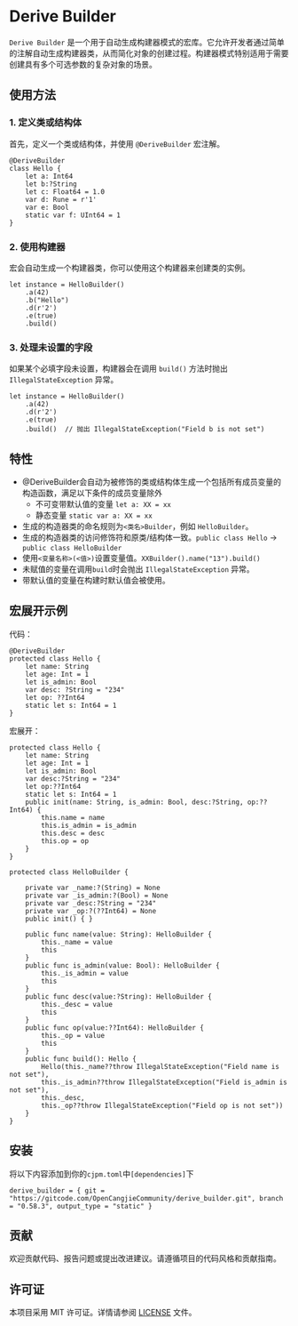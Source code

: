 # Derive Builder

`Derive Builder` 是一个用于自动生成构建器模式的宏库。它允许开发者通过简单的注解自动生成构建器类，从而简化对象的创建过程。构建器模式特别适用于需要创建具有多个可选参数的复杂对象的场景。

## 使用方法

### 1. 定义类或结构体

首先，定义一个类或结构体，并使用 `@DeriveBuilder` 宏注解。

```cj
@DeriveBuilder
class Hello {
    let a: Int64
    let b:?String
    let c: Float64 = 1.0
    var d: Rune = r'1'
    var e: Bool
    static var f: UInt64 = 1
}
```

### 2. 使用构建器

宏会自动生成一个构建器类，你可以使用这个构建器来创建类的实例。

```cj
let instance = HelloBuilder()
    .a(42)
    .b("Hello")
    .d(r'2')
    .e(true)
    .build()
```

### 3. 处理未设置的字段

如果某个必填字段未设置，构建器会在调用 `build()` 方法时抛出 `IllegalStateException` 异常。

```cj
let instance = HelloBuilder()
    .a(42)
    .d(r'2')
    .e(true)
    .build()  // 抛出 IllegalStateException("Field b is not set")
```

## 特性
- @DeriveBuilder会自动为被修饰的类或结构体生成一个包括所有成员变量的构造函数，满足以下条件的成员变量除外
    - 不可变带默认值的变量 `let a: XX = xx`
    - 静态变量 `static var a: XX = xx`
- 生成的构造器类的命名规则为`<类名>Builder`，例如 `HelloBuilder`。
- 生成的构造器类的访问修饰符和原类/结构体一致。`public class Hello` -> `public class HelloBuilder`
- 使用`<变量名称>(<值>)`设置变量值。`XXBuilder().name("13").build()`
- 未赋值的变量在调用`build`时会抛出 `IllegalStateException` 异常。
- 带默认值的变量在构建时默认值会被使用。

## 宏展开示例
代码：
```cj
@DeriveBuilder
protected class Hello {
    let name: String
    let age: Int = 1
    let is_admin: Bool
    var desc: ?String = "234"
    let op: ??Int64
    static let s: Int64 = 1
}
```
宏展开：
```cj
protected class Hello {
    let name: String
    let age: Int = 1
    let is_admin: Bool
    var desc:?String = "234"
    let op:??Int64
    static let s: Int64 = 1
    public init(name: String, is_admin: Bool, desc:?String, op:??Int64) {
        this.name = name
        this.is_admin = is_admin
        this.desc = desc
        this.op = op
    }
}

protected class HelloBuilder {
    
    private var _name:?(String) = None
    private var _is_admin:?(Bool) = None
    private var _desc:?String = "234"
    private var _op:?(??Int64) = None
    public init() { }
    
    public func name(value: String): HelloBuilder {
        this._name = value
        this
    }
    public func is_admin(value: Bool): HelloBuilder {
        this._is_admin = value
        this
    }
    public func desc(value:?String): HelloBuilder {
        this._desc = value
        this
    }
    public func op(value:??Int64): HelloBuilder {
        this._op = value
        this
    }
    public func build(): Hello {
        Hello(this._name??throw IllegalStateException("Field name is not set"),
        this._is_admin??throw IllegalStateException("Field is_admin is not set"),
        this._desc,
        this._op??throw IllegalStateException("Field op is not set"))
    }
}

```

## 安装
将以下内容添加到你的`cjpm.toml`中`[dependencies]`下
```
derive_builder = { git = "https://gitcode.com/OpenCangjieCommunity/derive_builder.git", branch = "0.58.3", output_type = "static" }
```

## 贡献

欢迎贡献代码、报告问题或提出改进建议。请遵循项目的代码风格和贡献指南。

## 许可证

本项目采用 MIT 许可证。详情请参阅 [LICENSE](LICENSE) 文件。